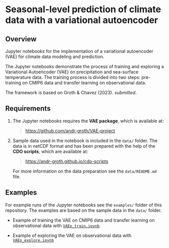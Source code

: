 # Seasonal-level prediction of climate data with a variational autoencoder

## Overview

Jupyter notebooks for the implementation of a variational autoencoder (VAE) for climate data modeling and prediction.

The Jupyter notebooks demonstrate the process of training and exploring a Variational Autoencoder (VAE) on precipitation and sea-surface temperature data. The training process is divided into two steps: pre-training on CMIP6 data and transfer learning on observational data.

The framework is based on Groth & Chavez (2023). _submitted_.

## Requirements

1. The Jupyter notebooks requires the __VAE package__, which is available at:

    > https://github.com/andr-groth/VAE-project

2. Sample data used in the notebook is included in the `data/` folder. The data is in netCDF format and has been prepared with the help of the __CDO scripts__, which are available at:

    > https://andr-groth.github.io/cdo-scripts

    For more information on the data preparation see the `data/README.md` file.


## Examples

For example runs of the Jupyter notebooks see the `examples/` folder of this repository. The examples are based on the sample data in the `data/` folder.

- Example of training the VAE on CMIP6 data and transfer learning on observational data with [`VAEp_train.ipynb`](https://github.com/andr-groth/VAE-precip-predict/blob/main/examples/VAEp_train.md).

- Example of exploring the VAE on observational data with [`VAEp_explore.ipynb`](https://github.com/andr-groth/VAE-precip-predict/blob/main/examples/VAEp_explore.md)